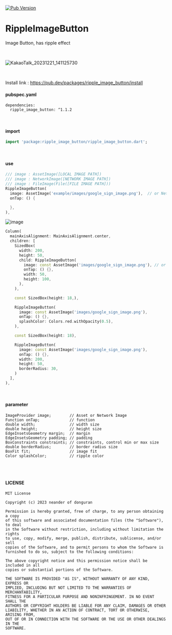 [![Pub Version](https://img.shields.io/pub/v/ripple_image_button)](https://pub.dev/packages/ripple_image_button)

# RippleImageButton
Image Button, has ripple effect


<br/>


![KakaoTalk_20231221_141125730](https://github.com/b3lon9/RippleImageButton/assets/119420119/dde22929-ca55-4fc7-9376-18a549dc96dd)

<br/>

Install link : <a href="https://pub.dev/packages/ripple_image_button/install">https://pub.dev/packages/ripple_image_button/install</a>

#### pubspec.yaml
```flutter
dependencies:
  ripple_image_button: ^1.1.2
```

<br />

#### import
```dart
import 'package:ripple_image_button/ripple_image_button.dart';
```

<br/>

#### use
```dart
/// image : AssetImage([LOCAL IMAGE PATH])
/// image : NetworkImage([NETWORK IMAGE PATH])
/// image : FileImage(File([FILE IMAGE PATH]))
RippleImageButton(
  image: AssetImage('example/images/google_sign_image.png'),  // or NetwrokImage
  onTap: () {

  },
),
```
![image](https://github.com/b3lon9/RippleImageButton/assets/119420119/0b927fd2-6b89-4bbf-8ddf-7d44a5b44a46)
```dart
Column(
  mainAxisAlignment: MainAxisAlignment.center,
  children: [
    SizedBox(
      width: 200,
      height: 50,
      child: RippleImageButton(
        image: const AssetImage('images/google_sign_image.png'), // or NetworkImage
        onTap: () {},
        width: 50,
        height: 100,
      ),
    ),

    const SizedBox(height: 18,),

    RippleImageButton(
      image: const AssetImage('images/google_sign_image.png'),
      onTap: () {},
      splashColor: Colors.red.withOpacity(0.5),
    ),

    const SizedBox(height: 18),

    RippleImageButton(
      image: const AssetImage('images/google_sign_image.png'),
      onTap: () {},
      width: 200,
      height: 50,
      borderRadius: 30,
    )
  ],
),
```


<br/>

#### parameter
```flutter
ImageProvider image;        // Asset or Network Image
Function onTap;             // function
double width;               // width size
double height;              // height size
EdgeInsetsGeometry margin;  // margin
EdgeInsetsGeometry padding; // padding
BoxConstraints constraints; // constraints, control min or max size
double borderRadius;        // border radius size
BoxFit fit;                 // image fit
Color splashColor;          // ripple color
```

<br/>
<br/>


#### LICENSE
```text
MIT License

Copyright (c) 2023 neander of donguran

Permission is hereby granted, free of charge, to any person obtaining a copy
of this software and associated documentation files (the "Software"), to deal
in the Software without restriction, including without limitation the rights
to use, copy, modify, merge, publish, distribute, sublicense, and/or sell
copies of the Software, and to permit persons to whom the Software is
furnished to do so, subject to the following conditions:

The above copyright notice and this permission notice shall be included in all
copies or substantial portions of the Software.

THE SOFTWARE IS PROVIDED "AS IS", WITHOUT WARRANTY OF ANY KIND, EXPRESS OR
IMPLIED, INCLUDING BUT NOT LIMITED TO THE WARRANTIES OF MERCHANTABILITY,
FITNESS FOR A PARTICULAR PURPOSE AND NONINFRINGEMENT. IN NO EVENT SHALL THE
AUTHORS OR COPYRIGHT HOLDERS BE LIABLE FOR ANY CLAIM, DAMAGES OR OTHER
LIABILITY, WHETHER IN AN ACTION OF CONTRACT, TORT OR OTHERWISE, ARISING FROM,
OUT OF OR IN CONNECTION WITH THE SOFTWARE OR THE USE OR OTHER DEALINGS IN THE
SOFTWARE.
```
